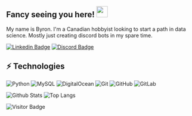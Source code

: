 ## Fancy seeing you here! <img src="https://raw.githubusercontent.com/aemmadi/aemmadi/master/wave.gif" width="30px">

My name is Byron. I'm a Canadian hobbyist looking to start a path in data science. Mostly just creating discord bots in my spare time.

[![Linkedin Badge](https://img.shields.io/badge/-byronjmackinnon-blue?style=flat-square&logo=Linkedin&logoColor=white&link=https://www.linkedin.com/in/byronjmackinnon/)](https://www.linkedin.com/in/byronjmackinnon/)
[![Discord Badge](https://img.shields.io/badge/-Discord-blueviolet?style=flat-square&logo=Discord&logoColor=white)](https://www.discord.com/)

## ⚡ Technologies

![Python](https://img.shields.io/badge/-Python-black?style=flat-square&logo=Python)
![MySQL](https://img.shields.io/badge/-MySQL-black?style=flat-square&logo=mysql)
![DigitalOcean](https://img.shields.io/badge/-Digital%20Ocean-darkblue?style=flat-square&logo=digitalocean)
![Git](https://img.shields.io/badge/-Git-black?style=flat-square&logo=git)
![GitHub](https://img.shields.io/badge/-GitHub-181717?style=flat-square&logo=github)
![GitLab](https://img.shields.io/badge/-GitLab-FCA121?style=flat-square&logo=gitlab)

![Github Stats](https://github-readme-stats.vercel.app/api?username=byronmackinnon&count_private=true&show_icons=true&include_all_commits=true)
![Top Langs](https://github-readme-stats.vercel.app/api/top-langs/?username=byronmackinnon&hide=TeX&layout=compact)

![Visitor Badge](https://visitor-badge.laobi.icu/badge?page_id=byronmackinnon.byronmackinnon)
